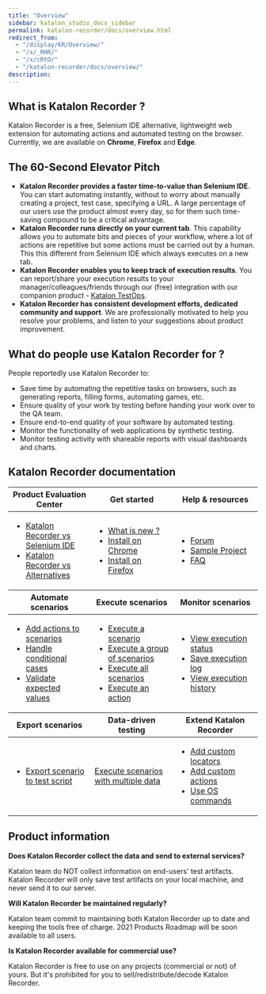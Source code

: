 ```yaml
---
title: "Overview"
sidebar: katalon_studio_docs_sidebar
permalink: katalon-recorder/docs/overview.html
redirect_from:
  - "/display/KR/Overview/"
  - "/x/_RHR/"
  - "/x/cRtO/"
  - "/katalon-recorder/docs/overview/"
description:
---
```


## What is Katalon Recorder ?

Katalon Recorder is a free, Selenium IDE alternative, lightweight web extension for automating actions and automated testing on the browser. Currently, we are available on **Chrome**, **Firefox** and **Edge**.

## The 60-Second Elevator Pitch

- **Katalon Recorder provides a faster time-to-value than Selenium IDE**. You can start automating instantly, without to worry about manually creating a project, test case, specifying a URL. A large percentage of our users use the product almost every day, so for them such time-saving compound to be a critical advantage.
- **Katalon Recorder runs directly on your current tab**. This capability allows you to automate bits and pieces of your workflow, where a lot of actions are repetitive but some actions must be carried out by a human. This this different from Selenium IDE which always executes on a new tab.
- **Katalon Recorder enables you to keep track of execution results**. You can report/share your execution results to your manager/colleagues/friends through our (free) integration with our companion product - [Katalon TestOps](https://docs.katalon.com/katalon-analytics/docs/overview.html).
- **Katalon Recorder has consistent development efforts, dedicated community and support**. We are professionally motivated to help you resolve your problems, and listen to your suggestions about product improvement.

## What do people use Katalon Recorder for ?

People reportedly use Katalon Recorder to:

- Save time by automating the repetitive tasks on browsers, such as generating reports, filling forms, automating games, etc.
- Ensure quality of your work by testing before handing your work over to the QA team.
- Ensure end-to-end quality of your software by automated testing.
- Monitor the functionality of web applications by synthetic testing.
- Monitor testing activity with shareable reports with visual dashboards and charts.

## Katalon Recorder documentation

<table class="top-vertical-align-table">
    <thead>
        <tr>
            <th style="width:33%"><strong>Product Evaluation Center</strong></th>
            <th style="width:33%"><strong>Get started</strong></th>
            <th><strong>Help & resources</strong></th>
        </tr>
    </thead>
    <tbody>
        <tr>
            <td>
                <ul>
                    <li><a href="./katalon-recorder-vs-selenium-ide.html">Katalon Recorder vs Selenium IDE</a>
                    </li>
                    <li><a href="./katalon-recorder-vs-alternatives.html">Katalon Recorder vs Alternatives</a>
                    </li>                                 
                </ul>
            </td>
            <td>
                <ul>
                    <li><a href="./release-notes.html">What is new ?</a>
                    </li>
                    <li><a href="https://chrome.google.com/webstore/detail/katalon-recorder-selenium/ljdobmomdgdljniojadhoplhkpialdid">Install on Chrome</a>
                    </li>
                    <li><a href="https://addons.mozilla.org/en-US/firefox/addon/katalon-automation-record/">Install on Firefox</a>
                    </li>                                        
                </ul>
            </td>
            <td>
                <ul>
                    <li><a href="https://forum.katalon.com/c/katalon-recorder">Forum</a>
                    </li>
                    <li><a href="./samples.html">Sample Project</a>
                    </li>
                    <li><a href="./faq-and-troubleshooting-instructions.html">FAQ</a>
                    </li>                                        
                </ul>
            </td>
    </tbody>
    <thead>
        <tr>
            <th><strong>Automate scenarios</strong></th>
            <th><strong>Execute scenarios</strong></th>
            <th><strong>Monitor scenarios</strong></th>
        </tr>
    </thead>
    <tbody>
        <tr>
            <td>
                <ul>
                    <li><a href="./automate-scenarios.html">Add actions to scenarios</a>
                    </li>
                    <li><a href="./conditional-cases.html">Handle conditional cases</a>
                    </li>
                    <li><a href="./validate-expected-values.html">Validate expected values</a>
                    </li>                                        
                </ul>
            </td>
            <td>
                <ul>
                    <li><a href="./execute-scenarios.html#execute-a-scenario">Execute a scenario</a>
                    </li>
                    <li><a href="./execute-scenarios.html#execute-a-group-of-scenarios">Execute a group of scenarios</a>
                    </li>
                    <li><a href="./execute-scenarios.html#execute-all-scenarios">Execute all scenarios</a>
                    </li> 
                    <li><a href="./execute-scenarios.html#execute-an-action">Execute an action</a>
                    </li>   
                </ul>  
            </td>
            <td>
                <ul>
                    <li><a href="./auto-backup.html#view-execution-status">View execution status</a>
                    </li>
                    <li><a href="./auto-backup.html#save-execution-log">Save execution log</a>
                    </li>
                    <li><a href="./auto-backup.html#view-execution-history-with-testops">View execution history</a>
                    </li>                                        
                </ul>
            </td>
        </tr>
    </tbody>
    <thead>
        <tr>
            <th><strong>Export scenarios</strong></th>
            <th><strong>Data-driven testing</strong></th>
            <th><strong>Extend Katalon Recorder</strong></th>
        </tr>
    </thead>
    <tbody>
        <tr>
            <td>
                <ul>
                    <li><a href="./export-test-script.html">Export scenario to test script</a>
                    </li>                   
                </ul>
            </td>
            <td>
                <a href="./data-driven-execution.html">Execute scenarios with multiple data</a>
            </td>
            <td>
                <ul>
                    <li><a href="./extension-scripts-aka-user-extensionsjs-for-custom-locator-builders-and-actions.html#locator-builders">Add custom locators</a>
                    </li>
                    <li><a href="./extension-scripts-aka-user-extensionsjs-for-custom-locator-builders-and-actions.html#actions">Add custom actions</a>
                    </li>
                    <li><a href="./katalon-recorder-helper-tool.html#executing-os-commands">Use OS commands</a>
                    </li>                                        
                </ul>
            </td>
        </tr>
    </tbody>
</table>

## Product information

**Does Katalon Recorder collect the data and send to external services?**

Katalon team do NOT collect information on end-users' test artifacts. Katalon Recorder will only save test artifacts on your local machine, and never send it to our server.

**Will Katalon Recorder be maintained regularly?**

Katalon team commit to maintaining both Katalon Recorder up to date and keeping the tools free of charge. 2021 Products Roadmap will be soon available to all users.

**Is Katalon Recorder available for commercial use?**

Katalon Recorder is free to use on any projects (commercial or not) of yours. But it's prohibited for you to sell/redistribute/decode Katalon Recorder.
